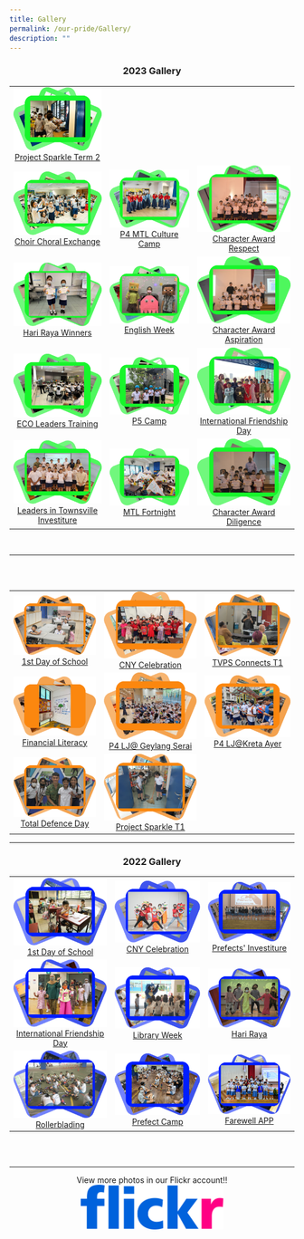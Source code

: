 ```yaml
---
title: Gallery
permalink: /our-pride/Gallery/
description: ""
---
```

<h3 style="text-align: center"> 2023 Gallery </h3>

<table>
<tbody>
	<tr>
    <td style="text-align: center"> 
			<a href="https://flic.kr/s/aHBqjAHDFZ" target="_blank" rel="noopener noreferrer">
				<img src="/images/Gallery/2023%20project%20sparkle%20term%202.png" style="width:100%"> Project Sparkle Term 2
			</a>
		</td>
	</tr>
	<tr>
    <td style="text-align: center"> 
			<a href="https://flic.kr/s/aHBqjAHJEU" target="_blank" rel="noopener noreferrer">
				<img src="/images/Gallery/2023%20choir%20choral%20exchange.png" style="width:100%"> Choir Choral Exchange
			</a>
		</td>
		<td style="text-align: center"> 
			<a href="https://flic.kr/s/aHBqjAHJEt" target="_blank" rel="noopener noreferrer">
				<img src="/images/Gallery/2023%20mtl%20culture%20camp.png" style="width:100%"> P4 MTL Culture Camp
			</a>
		</td>
		<td style="text-align: center"> 
			<a href="https://flic.kr/s/aHBqjAHHwN" target="_blank" rel="noopener noreferrer">
				<img src="/images/Gallery/2023%20charawd%20respect.png" style="width:100%"> Character Award Respect
			</a>
		</td>
	</tr>
	<tr>
    <td style="text-align: center"> 
			<a href="https://flic.kr/s/aHBqjAHHu3" target="_blank" rel="noopener noreferrer">
				<img src="/images/Gallery/2023%20hari%20raya%20prize%20winners.png" style="width:100%"> Hari Raya Winners
			</a>
		</td>
		<td style="text-align: center"> 
			<a href="https://flic.kr/s/aHBqjAHHor" target="_blank" rel="noopener noreferrer">
				<img src="/images/Gallery/2023%20english%20week.png" style="width:100%"> English Week
			</a>
		</td>
		<td style="text-align: center"> 
			<a href="https://flic.kr/s/aHBqjAHDq8" target="_blank" rel="noopener noreferrer">
				<img src="/images/Gallery/2023%20charawd%20aspiration.png" style="width:100%"> Character Award Aspiration
			</a>
		</td>
	</tr>
	<tr>
    <td style="text-align: center"> 
			<a href="https://flic.kr/s/aHBqjAHHnE" target="_blank" rel="noopener noreferrer">
				<img src="/images/Gallery/2023%20eco%20leader%20training.png" style="width:100%"> ECO Leaders Training
			</a>
		</td>
		<td style="text-align: center"> 
			<a href="https://flic.kr/s/aHBqjAHJs4" target="_blank" rel="noopener noreferrer">
				<img src="/images/Gallery/2023%20p5%20camp.png" style="width:100%"> P5 Camp
			</a>
		</td>
		<td style="text-align: center"> 
			<a href="https://flic.kr/s/aHBqjAHHn4" target="_blank" rel="noopener noreferrer">
				<img src="/images/Gallery/2023%20international%20friendship%20day.png" style="width:100%"> International Friendship Day
			</a>
		</td>
  </tr>
  <tr>
    <td style="text-align: center"> 
			<a href="https://flic.kr/s/aHBqjAHEb7" target="_blank" rel="noopener noreferrer">
				<img src="/images/Gallery/2023%20townsville%20investiture.png" style="width:100%"> Leaders in Townsville Investiture
			</a>
		</td>
		<td style="text-align: center"> 
			<a href="https://flic.kr/s/aHBqjAHJqR" target="_blank" rel="noopener noreferrer">
				<img src="/images/Gallery/2023%20mtl%20forthnight.png" style="width:100%"> MTL Fortnight
			</a>
		</td>
		<td style="text-align: center"> 
			<a href="https://flic.kr/s/aHBqjAHJmY" target="_blank" rel="noopener noreferrer">
				<img src="/images/Gallery/2023%20charawd%20diligence.png" style="width:100%"> Character Award Diligence
			</a>
		</td>
  </tr>
</tbody>
</table>

<br>
<hr><br><br>

<table>
<tbody>
  <tr>
    <td style="text-align: center"> 
			<a href="https://flic.kr/s/aHBqjArwcQ" target="_blank" rel="noopener noreferrer">
				<img src="/images/Gallery/1st%20Day%20Gallery.png" style="width:100%"> 1st Day of School 
			</a>
		</td>
		<td style="text-align: center"> 
			<a href="https://flic.kr/s/aHBqjArsUS" target="_blank" rel="noopener noreferrer">
				<img src="/images/Gallery/CNY%202023%20Gallery.png" style="width:100%"> CNY Celebration
			</a>
		</td>
		<td style="text-align: center"> 
			<a href="https://flic.kr/s/aHBqjAvHEx" target="_blank" rel="noopener noreferrer">
				<img src="/images/Gallery/2023%20TVPS%20Connects%20T1.png" style="width:100%"> TVPS Connects T1
			</a>
		</td>
  </tr>
	<tr>
		<td style="text-align: center"> 
			<a href="https://flic.kr/s/aHBqjAvDy2" target="_blank" rel="noopener noreferrer">
				<img src="/images/Gallery/2023%20Financial%20Literacy.png" style="width:100%"> Financial Literacy
			</a>
		</td>
		<td style="text-align: center"> 
			<a href="https://flic.kr/s/aHBqjAvKdS" target="_blank" rel="noopener noreferrer">
				<img src="/images/Gallery/2023%20P4LJGeylangSerai.png" style="width:100%"> P4 LJ@ Geylang Serai
			</a>
		</td>
		<td style="text-align: center"> 
			<a href="https://flic.kr/s/aHBqjAvEA9" target="_blank" rel="noopener noreferrer">
				<img src="/images/Gallery/2023%20P4LJKretaAyer.png" style="width:100%"> P4 LJ@Kreta Ayer
			</a>
		</td>
	</tr>
	<tr>
		<td style="text-align: center"> 
			<a href="https://flic.kr/s/aHBqjAvEDf" target="_blank" rel="noopener noreferrer">
				<img src="/images/Gallery/2023%20TDD.png" style="width:100%"> Total Defence Day
			</a>
		</td>
		<td style="text-align: center"> 
			<a href="https://flic.kr/s/aHBqjAvCU6" target="_blank" rel="noopener noreferrer">
				<img src="/images/Gallery/2023%20Project%20Sparkle%20T1.png" style="width:100%"> Project Sparkle T1
			</a>
		</td>
	</tr>
</tbody>
</table>

<hr>

<h3 style="text-align: center"> 2022 Gallery </h3>

<table>
<tbody>
  <tr>
    <td style="text-align: center"> 
			<a href="https://flic.kr/s/aHBqjArwNs" target="_blank" rel="noopener noreferrer">
				<img src="/images/Gallery/1st%20Day%202022.png" style="width:100%"> 1st Day of School 
			</a>
		</td>
		<td style="text-align: center"> 
			<a href="https://flic.kr/s/aHBqjAryTA" target="_blank" rel="noopener noreferrer">
				<img src="/images/Gallery/CNY%202022.png" style="width:100%"> CNY Celebration
			</a>
		</td>
		<td style="text-align: center"> 
			<a href="https://flic.kr/s/aHBqjArBpQ" target="_blank" rel="noopener noreferrer">
				<img src="/images/Gallery/Prefects'%20Investiture%202022.png" style="width:100%"> Prefects' Investiture
			</a>
		</td>
  </tr>
  <tr>
    <td style="text-align: center"> 
			<a href="https://flic.kr/s/aHBqjArxf3" target="_blank" rel="noopener noreferrer">
				<img src="/images/Gallery/International%20Friendship%20Day%202022.png" style="width:100%"> International Friendship Day 
			</a>
		</td>
		<td style="text-align: center"> 
			<a href="https://flic.kr/s/aHBqjArxp6" target="_blank" rel="noopener noreferrer">
				<img src="/images/Gallery/Library%20Week%202022.png" style="width:100%"> Library Week
			</a>
		</td>
		<td style="text-align: center"> 
			<a href="https://flic.kr/s/aHBqjArBQj" target="_blank" rel="noopener noreferrer">
				<img src="/images/Gallery/Hari%20Raya%202022.png" style="width:100%"> Hari Raya
			</a>
		</td>
  </tr>
  <tr>
    <td style="text-align: center"> 
			<a href="https://flic.kr/s/aHBqjArCXy" target="_blank" rel="noopener noreferrer">
				<img src="/images/Gallery/Rollerblading%202022.png" style="width:100%"> Rollerblading
			</a>
		</td>
		<td style="text-align: center"> 
			<a href="https://flic.kr/s/aHBqjArCZc" target="_blank" rel="noopener noreferrer">
				<img src="/images/Gallery/Prefect%20Camp%202022.png" style="width:100%"> Prefect Camp
			</a>
		</td>
		<td style="text-align: center"> 
			<a href="https://flic.kr/s/aHBqjAg95s" target="_blank" rel="noopener noreferrer">
				<img src="/images/Gallery/Final%20APP%202022.png" style="width:100%"> Farewell APP
			</a>
		</td>
  </tr>
</tbody>
</table>
<br>
<br>
<hr>
<p style="text-align: center">View more photos in our Flickr account!!
	<a href="https://www.flickr.com/photos/guangyangps/albums" target="_blank" rel="noopener noreferrer">
		<img src="/images/966e09a41a33f89fe18f2ab227336f09.png" style="width:50%">
	</a>
</p>